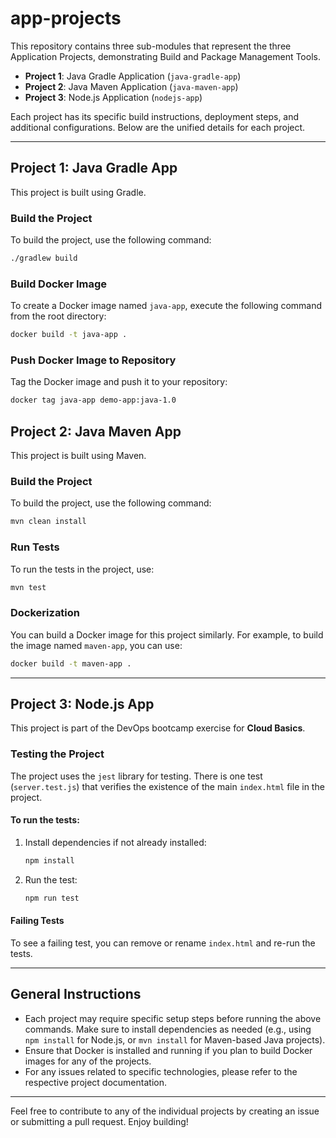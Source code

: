 # app-projects
This repository contains three sub-modules that represent the three Application Projects, demonstrating Build and Package Management Tools.

- **Project 1**: Java Gradle Application (`java-gradle-app`)
- **Project 2**: Java Maven Application (`java-maven-app`)
- **Project 3**: Node.js Application (`nodejs-app`)

Each project has its specific build instructions, deployment steps, and additional configurations. Below are the unified details for each project.

---

## Project 1: Java Gradle App

This project is built using Gradle.

### Build the Project

To build the project, use the following command:

```bash
./gradlew build
```

### Build Docker Image

To create a Docker image named `java-app`, execute the following command from the root directory:

```bash
docker build -t java-app .
```

### Push Docker Image to Repository

Tag the Docker image and push it to your repository:

```bash
docker tag java-app demo-app:java-1.0
```

## Project 2: Java Maven App

This project is built using Maven.

### Build the Project

To build the project, use the following command:

```bash
mvn clean install
```

### Run Tests

To run the tests in the project, use:

```bash
mvn test
```

### Dockerization

You can build a Docker image for this project similarly. For example, to build the image named `maven-app`, you can use:

```bash
docker build -t maven-app .
```

---

## Project 3: Node.js App

This project is part of the DevOps bootcamp exercise for **Cloud Basics**.

### Testing the Project

The project uses the `jest` library for testing. There is one test (`server.test.js`) that verifies the existence of the main `index.html` file in the project.

#### To run the tests:

1. Install dependencies if not already installed:

   ```bash
   npm install
   ```

2. Run the test:

   ```bash
   npm run test
   ```

#### Failing Tests

To see a failing test, you can remove or rename `index.html` and re-run the tests.

---

## General Instructions

- Each project may require specific setup steps before running the above commands. Make sure to install dependencies as needed (e.g., using `npm install` for Node.js, or `mvn install` for Maven-based Java projects).
- Ensure that Docker is installed and running if you plan to build Docker images for any of the projects.
- For any issues related to specific technologies, please refer to the respective project documentation.

---

Feel free to contribute to any of the individual projects by creating an issue or submitting a pull request. Enjoy building!


